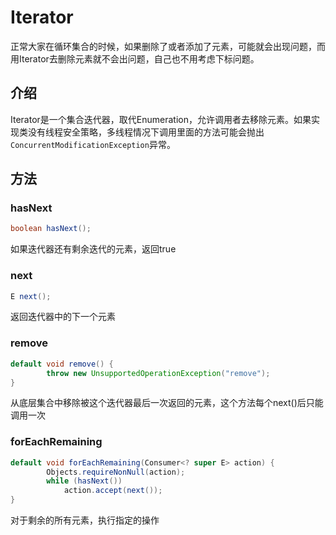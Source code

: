 # Iterator<E>

正常大家在循环集合的时候，如果删除了或者添加了元素，可能就会出现问题，而用Iterator去删除元素就不会出问题，自己也不用考虑下标问题。

## 介绍

Iterator是一个集合迭代器，取代Enumeration，允许调用者去移除元素。如果实现类没有线程安全策略，多线程情况下调用里面的方法可能会抛出`ConcurrentModificationException`异常。

## 方法

### hasNext

```java
boolean hasNext();
```

如果迭代器还有剩余迭代的元素，返回true

### next

```java
E next();
```

返回迭代器中的下一个元素

### remove

```java
default void remove() {
        throw new UnsupportedOperationException("remove");
}
```

从底层集合中移除被这个迭代器最后一次返回的元素，这个方法每个next()后只能调用一次

### forEachRemaining

```java
default void forEachRemaining(Consumer<? super E> action) {
        Objects.requireNonNull(action);
        while (hasNext())
            action.accept(next());
}
```

对于剩余的所有元素，执行指定的操作

